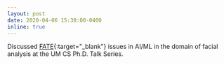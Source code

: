 ```yaml
---
layout: post
date: 2020-04-06 15:30:00-0400
inline: true
---
```


Discussed [FATE](assets/pdf/csPhdTalkApr2020.pdf){:target="\_blank"} issues in AI/ML in the domain of facial analysis at the UM CS Ph.D. Talk Series.
